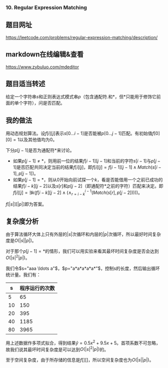 ###  10. Regular Expression Matching

## 题目网址
https://leetcode.com/problems/regular-expression-matching/description/
## markdown在线编辑&查看
https://www.zybuluo.com/mdeditor
## 题目适当转述
给定一个字符串$s$和正则表达式模式串$p$（包含通配符.和\*，但\*只能用于修饰它前面的单个字符），问是否匹配。

## 我的做法
用动态规划算法。设$f[i][j]$表示$s[0 \ldots i-1]$是否能被$p[0 \ldots j-1]$匹配。有初始值$f[0][0]=1$以及其他值均为$0$。

下分$p[j-1]$是否为通配符\*来讨论。

* 如果$p[j-1]\neq*$，则用前一位的结果$f[i-1][j-1]$和当前的字符$s[i-1]$与$p[j-1]$是否匹配共同决定当前的结果$f[i][j]$，即$f[i][j]=f[i-1][j-1] \land Match(s[i-1],p[j-1])$。
* 如果$p[j-1]=*$，则从$0$开始向前试探一个$k$，看是否能借用一个之前已成功的结果$f[i-k][j-2]$以及$s[r]$和$p[j-2]$（即通配符$*$之前的字符）匹配来决定。即$f[i][j]=\exists k(f[i-k][j-2] \land (\land_{r=i-k}^{i-1}(Match(s[r],p[j-2]))))$。

$f[|s|][|p|]$即为答案。

## 复杂度分析
由于算法循环大体上只有外层的$|s|$次循环和内层的$|p|$次循环，所以最好时间复杂度是$O(|s||p|)$。

对于那个$p[j-1]=*$的情形，我们可以用实验来看其最坏时间复杂度是否会达到$O(|s|^2|p|)$。

我们令$s="aaa \ldots a"$，$p="a*a*a*a*a*"$，控制s的长度，然后输出循环统计量。我们有：

|s| 程序运行的次数|
|--|-------|
|5|65|
|10|150|
|20|395|
|40|1185|
|80|3965|

用上述数据作多项式拟合，得到结果$\hat{y}=0.5x^2+9.5x+5$。首项系数不可忽略，故我们说其最坏时间复杂度是可以达到$O(|s|^2|p|)$的。

至于空间复杂度，由于所存储的信息是$f[][]$，所以空间复杂度也为$O(|s||p|)$。
